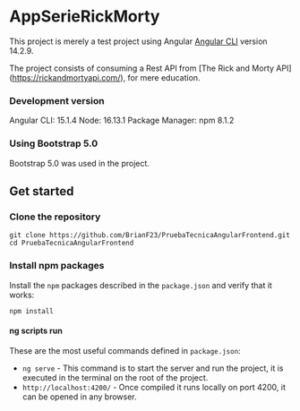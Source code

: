 # AppSerieRickMorty

This project is merely a test project using Angular [Angular CLI](https://github.com/angular/angular-cli) version 14.2.9.

The project consists of consuming a Rest API from [The Rick and Morty API] (https://rickandmortyapi.com/), for mere education.

### Development version

Angular CLI: 15.1.4
Node: 16.13.1
Package Manager: npm 8.1.2

### Using Bootstrap 5.0

Bootstrap 5.0 was used in the project.

## Get started

### Clone the repository

```shell
git clone https://github.com/BrianF23/PruebaTecnicaAngularFrontend.git
cd PruebaTecnicaAngularFrontend
```

### Install npm packages

Install the `npm` packages described in the `package.json` and verify that it works:

```shell
npm install
```

#### ng scripts run

These are the most useful commands defined in `package.json`:

* `ng serve` - This command is to start the server and run the project, it is executed in the terminal on the root of the project.
* `http://localhost:4200/` - Once compiled it runs locally on port 4200, it can be opened in any browser.
